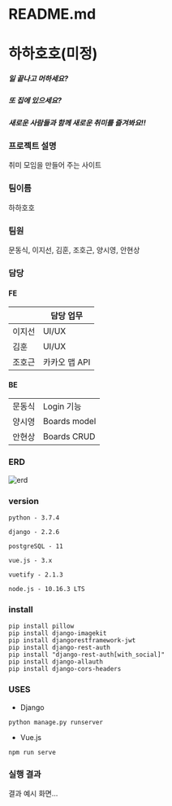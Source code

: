 # README.md



# 하하호호(미정)



##### 일 끝나고 머하세요?

##### 또 집에 있으세요?

##### 새로운 사람들과 함께 새로운 취미를 즐겨봐요!!





### 프로젝트 설명

취미 모임을 만들어 주는 사이트





### 팀이름

하하호호





### 팀원

문동식, 이지선, 김훈, 조호근, 양시영, 안현상





### 담당

#### FE

|        | 담당 업무     |
| ------ | ------------- |
| 이지선 | UI/UX         |
| 김훈   | UI/UX         |
| 조호근 | 카카오 맵 API |



#### BE

|        |              |
| ------ | ------------ |
| 문동식 | Login 기능   |
| 양시영 | Boards model |
| 안현상 | Boards CRUD  |





### ERD


![erd](/hobby_back/my_project_visulized.png)



### version

```
python - 3.7.4

django - 2.2.6

postgreSQL - 11

vue.js - 3.x

vuetify - 2.1.3

node.js - 10.16.3 LTS
```





### install

```
pip install pillow
pip install django-imagekit
pip install djangorestframework-jwt
pip install django-rest-auth
pip install "django-rest-auth[with_social]"
pip install django-allauth
pip install django-cors-headers
```





### USES

- Django

```
python manage.py runserver
```

- Vue.js

```
npm run serve
```





### 실행 결과



결과 예시 화면...
